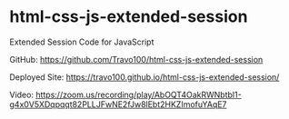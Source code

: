 # html-css-js-extended-session

Extended Session Code for JavaScript

GitHub: https://github.com/Travo100/html-css-js-extended-session

Deployed Site: https://travo100.github.io/html-css-js-extended-session/

Video: https://zoom.us/recording/play/AbOQT4OakRWNbtbl1-g4x0V5XDqpqqt82PLLJFwNE2fJw8lEbt2HKZImofuYAqE7